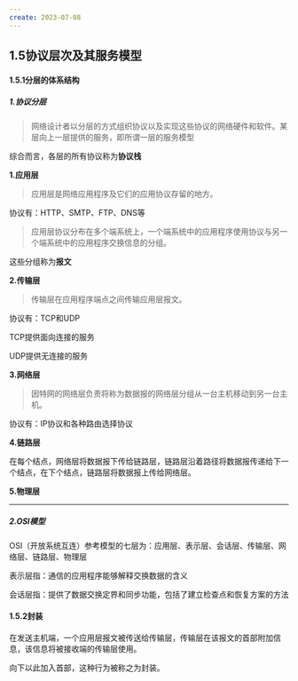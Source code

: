 ```yaml
---
create: 2023-07-08
---
```

## 1.5协议层次及其服务模型

#### 1.5.1分层的体系结构

##### 1.协议分层

> 网络设计者以分层的方式组织协议以及实现这些协议的网络硬件和软件。某层向上一层提供的服务，即所谓一层的服务模型

综合而言，各层的所有协议称为**协议栈**

**1.应用层**

> 应用层是网络应用程序及它们的应用协议存留的地方。

协议有：HTTP、SMTP、FTP、DNS等

> 应用层协议分布在多个端系统上，一个端系统中的应用程序使用协议与另一个端系统中的应用程序交换信息的分组。

这些分组称为**报文**

**2.传输层**

> 传输层在应用程序端点之间传输应用层报文。

协议有：TCP和UDP

TCP提供面向连接的服务

UDP提供无连接的服务

**3.网络层**

> 因特网的网络层负责将称为数据报的网络层分组从一台主机移动到另一台主机。

协议有：IP协议和各种路由选择协议

**4.链路层**

在每个结点，网络层将数据报下传给链路层，链路层沿着路径将数据报传递给下一个结点，在下个结点，链路层将数据报上传给网络层。

**5.物理层**

---

##### 2.OSI模型

OSI（开放系统互连）参考模型的七层为：应用层、表示层、会话层、传输层、网络层、链路层、物理层

表示层指：通信的应用程序能够解释交换数据的含义

会话层指：提供了数据交换定界和同步功能，包括了建立检查点和恢复方案的方法

#### 1.5.2封装

在发送主机端，一个应用层报文被传送给传输层，传输层在该报文的首部附加信息，该信息将被接收端的传输层使用。

向下以此加入首部，这种行为被称之为封装。



